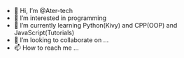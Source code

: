 - 👋 Hi, I’m @Ater-tech
- 👀 I’m interested in programming
- 🌱 I’m currently learning Python(Kivy) and CPP(OOP) and JavaScript(Tutorials) 
- 💞️ I’m looking to collaborate on ...
- 📫 How to reach me ...

<!---
Ater-tech/Ater-tech is a ✨ special ✨ repository because its `README.md` (this file) appears on your GitHub profile.
You can click the Preview link to take a look at your changes.
--->
